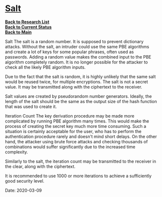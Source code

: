 # **[Salt](https://www.crypto-it.net/eng/theory/pbe.html)**

**[Back to Research List](../../../research/research_list.md)**\
**[Back to Current Status](../../../development/status/weekly/current_status.md)**\
**[Back to Main](../../../README.md)**

Salt
The salt is a random number. It is supposed to prevent dictionary attacks. Without the salt, an intruder could use the same PBE algorithms and create a lot of keys for some popular phrases, often used as passwords. Adding a random value makes the combined input to the PBE algorithm completely random. It is no longer possible for the attacker to check all the likely PBE algorithm inputs.

Due to the fact that the salt is random, it is highly unlikely that the same salt would be reused twice, for multiple encryptions. The salt is not a secret value. It may be transmitted along with the ciphertext to the receiver.

Salt values are created by pseudorandom number generators. Ideally, the length of the salt should be the same as the output size of the hash function that was used to create it.

Iteration Count
The key derivation procedure may be made more complicated by running PBE algorithm many times. This would make the process of creating the secret key much more time consuming. Such a situation is certainly acceptable for the user, who has to perform the authentication procedure rarely and doesn't mind short delays. On the other hand, the attacker using brute force attacks and checking thousands of combinations would suffer significantly due to the increased time complexity.

Similarly to the salt, the iteration count may be transmitted to the receiver in the clear, along with the ciphertext.

It is recommended to use 1000 or more iterations to achieve a sufficiently good security level.

Date: 2020-03-09
